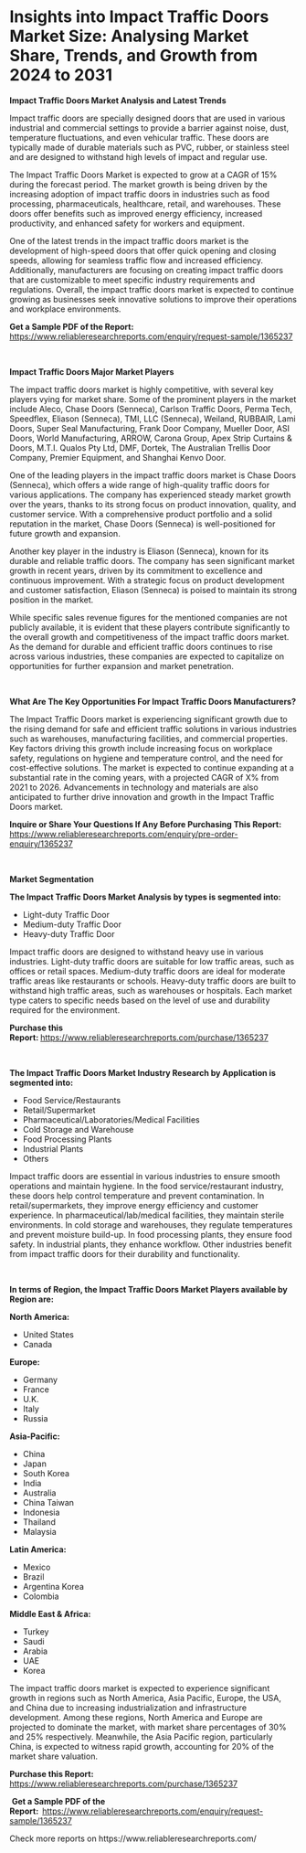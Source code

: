 <p><h1>Insights into Impact Traffic Doors Market Size: Analysing Market Share, Trends, and Growth from 2024 to 2031</h1></p><p><strong>Impact Traffic Doors Market Analysis and Latest Trends</strong></p>
<p><p>Impact traffic doors are specially designed doors that are used in various industrial and commercial settings to provide a barrier against noise, dust, temperature fluctuations, and even vehicular traffic. These doors are typically made of durable materials such as PVC, rubber, or stainless steel and are designed to withstand high levels of impact and regular use.</p><p>The Impact Traffic Doors Market is expected to grow at a CAGR of 15% during the forecast period. The market growth is being driven by the increasing adoption of impact traffic doors in industries such as food processing, pharmaceuticals, healthcare, retail, and warehouses. These doors offer benefits such as improved energy efficiency, increased productivity, and enhanced safety for workers and equipment.</p><p>One of the latest trends in the impact traffic doors market is the development of high-speed doors that offer quick opening and closing speeds, allowing for seamless traffic flow and increased efficiency. Additionally, manufacturers are focusing on creating impact traffic doors that are customizable to meet specific industry requirements and regulations. Overall, the impact traffic doors market is expected to continue growing as businesses seek innovative solutions to improve their operations and workplace environments.</p></p>
<p><strong>Get a Sample PDF of the Report:&nbsp;</strong> <a href="https://www.reliableresearchreports.com/enquiry/request-sample/1365237">https://www.reliableresearchreports.com/enquiry/request-sample/1365237</a></p>
<p>&nbsp;</p>
<p><strong>Impact Traffic Doors Major Market Players</strong></p>
<p><p>The impact traffic doors market is highly competitive, with several key players vying for market share. Some of the prominent players in the market include Aleco, Chase Doors (Senneca), Carlson Traffic Doors, Perma Tech, Speedflex, Eliason (Senneca), TMI, LLC (Senneca), Weiland, RUBBAIR, Lami Doors, Super Seal Manufacturing, Frank Door Company, Mueller Door, ASI Doors, World Manufacturing, ARROW, Carona Group, Apex Strip Curtains & Doors, M.T.I. Qualos Pty Ltd, DMF, Dortek, The Australian Trellis Door Company, Premier Equipment, and Shanghai Kenvo Door.</p><p>One of the leading players in the impact traffic doors market is Chase Doors (Senneca), which offers a wide range of high-quality traffic doors for various applications. The company has experienced steady market growth over the years, thanks to its strong focus on product innovation, quality, and customer service. With a comprehensive product portfolio and a solid reputation in the market, Chase Doors (Senneca) is well-positioned for future growth and expansion.</p><p>Another key player in the industry is Eliason (Senneca), known for its durable and reliable traffic doors. The company has seen significant market growth in recent years, driven by its commitment to excellence and continuous improvement. With a strategic focus on product development and customer satisfaction, Eliason (Senneca) is poised to maintain its strong position in the market.</p><p>While specific sales revenue figures for the mentioned companies are not publicly available, it is evident that these players contribute significantly to the overall growth and competitiveness of the impact traffic doors market. As the demand for durable and efficient traffic doors continues to rise across various industries, these companies are expected to capitalize on opportunities for further expansion and market penetration.</p></p>
<p>&nbsp;</p>
<p><strong>What Are The Key Opportunities For Impact Traffic Doors Manufacturers?</strong></p>
<p><p>The Impact Traffic Doors market is experiencing significant growth due to the rising demand for safe and efficient traffic solutions in various industries such as warehouses, manufacturing facilities, and commercial properties. Key factors driving this growth include increasing focus on workplace safety, regulations on hygiene and temperature control, and the need for cost-effective solutions. The market is expected to continue expanding at a substantial rate in the coming years, with a projected CAGR of X% from 2021 to 2026. Advancements in technology and materials are also anticipated to further drive innovation and growth in the Impact Traffic Doors market.</p></p>
<p><strong>Inquire or Share Your Questions If Any Before Purchasing This Report:</strong> <a href="https://www.reliableresearchreports.com/enquiry/pre-order-enquiry/1365237">https://www.reliableresearchreports.com/enquiry/pre-order-enquiry/1365237</a></p>
<p>&nbsp;</p>
<p><strong>Market Segmentation</strong></p>
<p><strong>The Impact Traffic Doors Market Analysis by types is segmented into:</strong></p>
<p><ul><li>Light-duty Traffic Door</li><li>Medium-duty Traffic Door</li><li>Heavy-duty Traffic Door</li></ul></p>
<p><p>Impact traffic doors are designed to withstand heavy use in various industries. Light-duty traffic doors are suitable for low traffic areas, such as offices or retail spaces. Medium-duty traffic doors are ideal for moderate traffic areas like restaurants or schools. Heavy-duty traffic doors are built to withstand high traffic areas, such as warehouses or hospitals. Each market type caters to specific needs based on the level of use and durability required for the environment.</p></p>
<p><strong>Purchase this Report:&nbsp;</strong><a href="https://www.reliableresearchreports.com/purchase/1365237">https://www.reliableresearchreports.com/purchase/1365237</a></p>
<p>&nbsp;</p>
<p><strong>The Impact Traffic Doors Market Industry Research by Application is segmented into:</strong></p>
<p><ul><li>Food Service/Restaurants</li><li>Retail/Supermarket</li><li>Pharmaceutical/Laboratories/Medical Facilities</li><li>Cold Storage and Warehouse</li><li>Food Processing Plants</li><li>Industrial Plants</li><li>Others</li></ul></p>
<p><p>Impact traffic doors are essential in various industries to ensure smooth operations and maintain hygiene. In the food service/restaurant industry, these doors help control temperature and prevent contamination. In retail/supermarkets, they improve energy efficiency and customer experience. In pharmaceutical/lab/medical facilities, they maintain sterile environments. In cold storage and warehouses, they regulate temperatures and prevent moisture build-up. In food processing plants, they ensure food safety. In industrial plants, they enhance workflow. Other industries benefit from impact traffic doors for their durability and functionality.</p></p>
<p>&nbsp;</p>
<p><strong>In terms of Region, the Impact Traffic Doors Market Players available by Region are:</strong></p>
<p>
    <p> <strong> North America: </strong>
        <ul>
            <li>United States</li>
            <li>Canada</li>
        </ul>
        </p> 
    <p> <strong> Europe: </strong>
        <ul>
            <li>Germany</li>
            <li>France</li>
            <li>U.K.</li>
            <li>Italy</li>
            <li>Russia</li>
        </ul>
        </p> 
    <p> <strong> Asia-Pacific: </strong>
        <ul>
            <li>China</li>
            <li>Japan</li>
            <li>South Korea</li>
            <li>India</li>
            <li>Australia</li>
            <li>China Taiwan</li>
            <li>Indonesia</li>
            <li>Thailand</li>
            <li>Malaysia</li>
        </ul>
        </p> 
    <p> <strong> Latin America: </strong>
        <ul>
            <li>Mexico</li>
            <li>Brazil</li>
            <li>Argentina Korea</li>
            <li>Colombia</li>
        </ul>
        </p> 
    <p> <strong> Middle East & Africa: </strong>
        <ul>
            <li>Turkey</li>
            <li>Saudi</li>
            <li>Arabia</li>
            <li>UAE</li>
            <li>Korea</li>
        </ul>
    </p>
    </p>
<p><p>The impact traffic doors market is expected to experience significant growth in regions such as North America, Asia Pacific, Europe, the USA, and China due to increasing industrialization and infrastructure development. Among these regions, North America and Europe are projected to dominate the market, with market share percentages of 30% and 25% respectively. Meanwhile, the Asia Pacific region, particularly China, is expected to witness rapid growth, accounting for 20% of the market share valuation.</p></p>
<p><strong>Purchase this Report: </strong><a href="https://www.reliableresearchreports.com/purchase/1365237">https://www.reliableresearchreports.com/purchase/1365237</a></p>
<p>&nbsp;<strong>Get a Sample PDF of the Report:&nbsp;&nbsp;</strong><a href="https://www.reliableresearchreports.com/enquiry/request-sample/1365237">https://www.reliableresearchreports.com/enquiry/request-sample/1365237</a></p>
<p><strong></strong></p>
<p>Check more reports on https://www.reliableresearchreports.com/</p>
